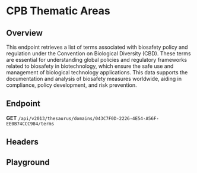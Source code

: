 <script setup>
import SwaggerUI from "@/swagger/view/SwaggerUI.vue"
import swaggerJson from "@/swagger/json/thesaurus/resource/cpb-thematic-areas.json";

const swaggerSpecs = [
  { json:swaggerJson, protected: false },
]
</script>

# CPB Thematic Areas

## Overview

This endpoint retrieves a list of terms associated with biosafety policy and regulation under the Convention on Biological Diversity (CBD). These terms are essential for understanding global policies and regulatory frameworks related to biosafety in biotechnology, which ensure the safe use and management of biological technology applications. This data supports the documentation and analysis of biosafety measures worldwide, aiding in compliance, policy development, and risk prevention.


## Endpoint

**GET** `/api/v2013/thesaurus/domains/043C7F0D-2226-4E54-A56F-EE0B74CCC984/terms`

## Headers
<!--@include: @/../components/common/header/accept.md-->

## Playground

<SwaggerUI :swaggerSpecs="swaggerSpecs" />